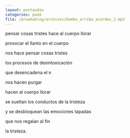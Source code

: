 ```yaml
---
layout: postaudio
categories: poem
file: /pruebablog/archivos/bombo_arriba_acordes_2.mp3
---
```


pensar cosas tristes hace al cuerpo llorar

provocar el llanto en el cuerpo

nos hace pensar cosas tristes

los procesos de desintoxicación

que desencadena el `H`

nos hacen purgar

hacen al cuerpo llorar

se sueltan los conductos de la tristeza

y se desbloquean las emociones tapadas

que nos regalan al fin

la tristeza.
